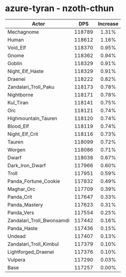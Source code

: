 # azure-tyran - nzoth-cthun
| Actor | DPS | Increase |
|---|:---:|:---:|
|Mechagnome|118789|1.31%|
|Human|118612|1.16%|
|Void_Elf|118370|0.95%|
|Gnome|118362|0.94%|
|Goblin|118329|0.91%|
|Night_Elf_Haste|118329|0.91%|
|Draenei|118222|0.82%|
|Zandalari_Troll_Paku|118173|0.78%|
|Nightborne|118171|0.78%|
|Kul_Tiran|118141|0.75%|
|Orc|118121|0.74%|
|Highmountain_Tauren|118120|0.74%|
|Blood_Elf|118119|0.74%|
|Night_Elf_Crit|118116|0.73%|
|Tauren|118099|0.72%|
|Worgen|118086|0.71%|
|Dwarf|118038|0.67%|
|Dark_Iron_Dwarf|117966|0.60%|
|Troll|117951|0.59%|
|Panda_Fortune_Cookie|117832|0.49%|
|Maghar_Orc|117709|0.39%|
|Panda_Crit|117647|0.33%|
|Panda_Mastery|117623|0.31%|
|Panda_Vers|117554|0.25%|
|Zandalari_Troll_Bwonsamdi|117442|0.16%|
|Panda_Haste|117436|0.15%|
|Undead|117407|0.13%|
|Zandalari_Troll_Kimbul|117379|0.10%|
|Lightforged_Draenei|117376|0.10%|
|Vulpera|117290|0.03%|
|Base|117257|0.00%|
